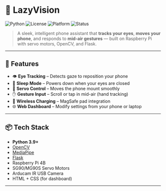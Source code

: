 # 📱 LazyVision

![Python](https://img.shields.io/badge/python-3.9%2B-blue)
![License](https://img.shields.io/badge/license-MIT-green)
![Platform](https://img.shields.io/badge/platform-Raspberry%20Pi-red)
![Status](https://img.shields.io/badge/status-WIP-yellow)

> A sleek, intelligent phone assistant that **tracks your eyes**, **moves your phone**, and responds to **mid-air gestures** — built on Raspberry Pi with servo motors, OpenCV, and Flask.

---

## 🧠 Features

- 👁️ **Eye Tracking** – Detects gaze to reposition your phone
- 🛌 **Sleep Mode** – Powers down when your eyes are closed
- 🤖 **Servo Control** – Moves the phone mount smoothly
- ✋ **Gesture Input** – Scroll or tap in mid-air (hand tracking)
- 🔌 **Wireless Charging** – MagSafe pad integration
- 🌐 **Web Dashboard** – Modify settings from your phone or laptop

---

## 📦 Tech Stack

- **Python 3.9+**
- [OpenCV](https://opencv.org/)
- [MediaPipe](https://google.github.io/mediapipe/)
- [Flask](https://flask.palletsprojects.com/)
- Raspberry Pi 4B
- SG90/MG90S Servo Motors
- Arducam IR USB Camera
- HTML + CSS (for dashboard)

---

